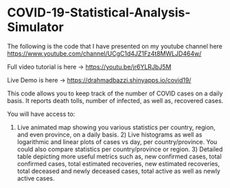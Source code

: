 # COVID-19-Statistical-Analysis-Simulator
The following is the code that I have presented on my youtube channel here https://www.youtube.com/channel/UCgC1d4JZ1Fz4t8MWLJD464w/

Full video tutorial is here -> https://youtu.be/jr6YLRJbJ5M

Live Demo is here -> https://drahmadbazzi.shinyapps.io/covid19/

This code allows you to keep track of the number of COVID cases on a daily basis. It reports death tolls, number of infected, as well as, recovered cases.
 
You will have access to:

1) Live animated map showing you various statistics per country, region, and even province, on a daily basis. 
2️) Live histograms as well as logarithmic and linear plots of cases vs day, per country/province. You could also compare statistics per country/province or region.
3️) Detailed table depicting more useful metrics such as, new confirmed cases, total confirmed cases, total estimated recoveries, new estimated recoveries, total deceased and newly deceased cases, total active as well as newly active cases.
